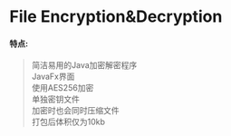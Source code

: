 # File Encryption&Decryption
#### 特点:
  >简洁易用的Java加密解密程序<br>
  >JavaFx界面<br>
  >使用AES256加密<br>
  >单独密钥文件<br>
  >加密时也会同时压缩文件<br>
  >打包后体积仅为10kb

